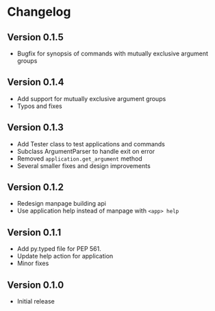 # Changelog

## Version 0.1.5

* Bugfix for synopsis of commands with mutually exclusive argument groups

## Version 0.1.4

* Add support for mutually exclusive argument groups
* Typos and fixes

## Version 0.1.3

* Add Tester class to test applications and commands
* Subclass ArgumentParser to handle exit on error
* Removed ``application.get_argument`` method
* Several smaller fixes and design improvements

## Version 0.1.2

* Redesign manpage building api
* Use application help instead of manpage with ``<app> help``

## Version 0.1.1

* Add py.typed file for PEP 561.
* Update help action for application
* Minor fixes

## Version 0.1.0

* Initial release
